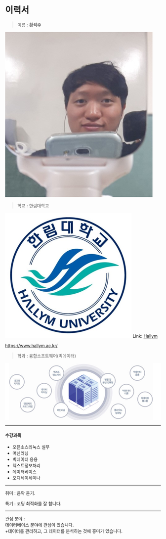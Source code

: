 이력서
==========
  
> 이름 : **황석주**    
  
![황석주](me.jpg)  
  
> 학교 : 한림대학교  
  
![한림대학교](hallymlogo.PNG)
Link:
[Hallym][1]

[1]: https://www.hallym.ac.kr/ "Hallym"  
<https://www.hallym.ac.kr/>
   
  
> 학과 : 융합소프트웨어(빅데이터)  
   
![빅데이터](major.PNG)  

------------------------------
  
#### 수강과목
* 오픈소스리눅스 실무  
* 머신러닝
* 빅데이터 응용
* 텍스트정보처리
* 데이터베이스
* 오디세이세미나
  
------------------------------
  
취미 : 음악 듣기.

특기 : 코딩 최적화를 잘 합니다.

------------------------------
  
관심 분야 :   
데이터베이스 분야에 관심이 있습니다.  
+데이터를 관리하고, 그 데이터를 분석하는 것에 흥미가 있습니다.  

